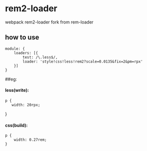 # rem2-loader
webpack rem2-loader
fork from rem-loader

## how to use
    module: {
        loaders: [{
            test: /\.less$/,
            loader: 'style!css!less!rem2?scale=0.0135&fix=2&pm=rpx'
        }]
    }
##eg:
#### less(write):
    p {
       width: 20rpx;
   }

#### css(build):

    p {
        width: 0.27rem;
    }
